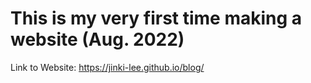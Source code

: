 # This is my very first time making a website (Aug. 2022)

Link to Website:
https://jinki-lee.github.io/blog/
